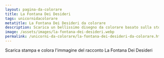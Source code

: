 ```yaml
---
layout: pagina-da-colorare
title: La Fontana Dei Desideri
tags: unicornidacolorare
metatitle: La Fontana Dei Desideri da colorare
description: Scarica un bellissimo disegno da colorare basato sulla storia La Fontana Dei Desideri
image: /assets/images/la-fontana-dei-desideri.webp
permalink: /unicorni-da-colorare/la-fontana-dei-desideri-da-colorare.html
---
```

Scarica stampa e colora l'immagine del racconto La Fontana Dei Desideri
